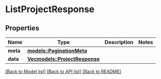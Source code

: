 # ListProjectResponse

## Properties

Name | Type | Description | Notes
------------ | ------------- | ------------- | -------------
**meta** | [**models::PaginationMeta**](PaginationMeta.md) |  | 
**data** | [**Vec<models::ProjectResponse>**](ProjectResponse.md) |  | 

[[Back to Model list]](../README.md#documentation-for-models) [[Back to API list]](../README.md#documentation-for-api-endpoints) [[Back to README]](../README.md)


